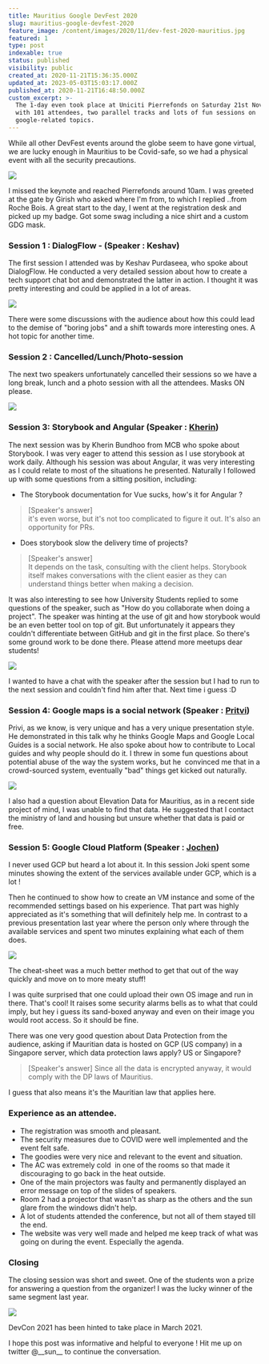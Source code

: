 ```yaml
---
title: Mauritius Google DevFest 2020
slug: mauritius-google-devfest-2020
feature_image: /content/images/2020/11/dev-fest-2020-mauritius.jpg
featured: 1
type: post
indexable: true
status: published
visibility: public
created_at: 2020-11-21T15:36:35.000Z
updated_at: 2023-05-03T15:03:17.000Z
published_at: 2020-11-21T16:48:50.000Z
custom_excerpt: >-
  The 1-day even took place at Uniciti Pierrefonds on Saturday 21st Nov 2020
  with 101 attendees, two parallel tracks and lots of fun sessions on
  google-related topics.
---
```


While all other DevFest events around the globe seem to have gone virtual, we are lucky enough in Mauritius to be Covid-safe, so we had a physical event with all the security precautions.

![](/content/images/2020/11/mauritius-devfest-2020.jpg)

I missed the keynote and reached Pierrefonds around 10am. I was greeted at the gate by Girish who asked where I'm from, to which I replied ..from Roche Bois. A great start to the day, I went at the registration desk and picked up my badge. Got some swag including a nice shirt and a custom GDG mask.

### Session 1 : DialogFlow - (Speaker : Keshav)

The first session I attended was by Keshav Purdaseea, who spoke about DialogFlow. He conducted a very detailed session about how to create a tech support chat bot and demonstrated the latter in action. I thought it was pretty interesting and could be applied in a lot of areas.

![](/content/images/2020/11/image.png)

There were some discussions with the audience about how this could lead to the demise of "boring jobs" and a shift towards more interesting ones. A hot topic for another time.

### Session 2 : Cancelled/Lunch/Photo-session

The next two speakers unfortunately cancelled their sessions so we have a long break, lunch and a photo session with all the attendees. Masks ON please.

![](/content/images/2020/11/image-1.png)

### Session 3: Storybook and Angular (Speaker : [Kherin](https://twitter.com/KherinB))

The next session was by Kherin Bundhoo from MCB who spoke about Storybook. I was very eager to attend this session as I use storybook at work daily. Although his session was about Angular, it was very interesting as I could relate to most of the situations he presented. Naturally I followed up with some questions from a sitting position, including:

*   The Storybook documentation for Vue sucks, how's it for Angular ?

> \[Speaker's answer\]  
> it's even worse, but it's not too complicated to figure it out. It's also an opportunity for PRs.

*   Does storybook slow the delivery time of projects?

> \[Speaker's answer\]  
> It depends on the task, consulting with the client helps. Storybook itself makes conversations with the client easier as they can understand things better when making a decision.

It was also interesting to see how University Students replied to some questions of the speaker, such as "How do you collaborate when doing a project". The speaker was hinting at the use of git and how storybook would be an even better tool on top of git. But unfortunately it appears they couldn't differentiate between GitHub and git in the first place. So there's some ground work to be done there. Please attend more meetups dear students!

![](/content/images/2020/11/image-2.png)

I wanted to have a chat with the speaker after the session but I had to run to the next session and couldn't find him after that. Next time i guess :D

### Session 4: Google maps is a social network (Speaker : [Pritvi](https://twitter.com/zcoldplayer))

Privi, as we know, is very unique and has a very unique presentation style. He demonstrated in this talk why he thinks Google Maps and Google Local Guides is a social network. He also spoke about how to contribute to Local guides and why people should do it. I threw in some fun questions about potential abuse of the way the system works, but he  convinced me that in a crowd-sourced system, eventually "bad" things get kicked out naturally.

![](/content/images/2020/11/image-6.png)

I also had a question about Elevation Data for Mauritius, as in a recent side project of mind, I was unable to find that data. He suggested that I contact the ministry of land and housing but unsure whether that data is paid or free.

### Session 5: Google Cloud Platform (Speaker : [Jochen](https://twitter.com/JKirstaetter))

I never used GCP but heard a lot about it. In this session Joki spent some minutes showing the extent of the services available under GCP, which is a lot !

Then he continued to show how to create an VM instance and some of the recommended settings based on his experience. That part was highly appreciated as it's something that will definitely help me. In contrast to a previous presentation last year where the person only where through the available services and spent two minutes explaining what each of them does.

![](/content/images/2020/11/image-3.png)

The cheat-sheet was a much better method to get that out of the way quickly and move on to more meaty stuff!

I was quite surprised that one could upload their own OS image and run in there. That's cool! It raises some security alarms bells as to what that could imply, but hey i guess its sand-boxed anyway and even on their image you would root access. So it should be fine.

There was one very good question about Data Protection from the audience, asking if Mauritian data is hosted on GCP (US company) in a Singapore server, which data protection laws apply? US or Singapore?  

> \[Speaker's answer\] Since all the data is encrypted anyway, it would comply with the DP laws of Mauritius.

I guess that also means it's the Mauritian law that applies here.

### Experience as an attendee.

*   The registration was smooth and pleasant.
*   The security measures due to COVID were well implemented and the event felt safe.
*   The goodies were very nice and relevant to the event and situation.
*   The AC was extremely cold  in one of the rooms so that made it discouraging to go back in the heat outside.
*   One of the main projectors was faulty and permanently displayed an error message on top of the slides of speakers.
*   Room 2 had a projector that wasn't as sharp as the others and the sun glare from the windows didn't help.
*   A lot of students attended the conference, but not all of them stayed till the end.
*   The website was very well made and helped me keep track of what was going on during the event. Especially the agenda.

### Closing

The closing session was short and sweet. One of the students won a prize for answering a question from the organizer! I was the lucky winner of the same segment last year.

![](/content/images/2020/11/image-7.png)

DevCon 2021 has been hinted to take place in March 2021.

I hope this post was informative and helpful to everyone ! Hit me up on twitter @\_\_sun\_\_ to continue the conversation.